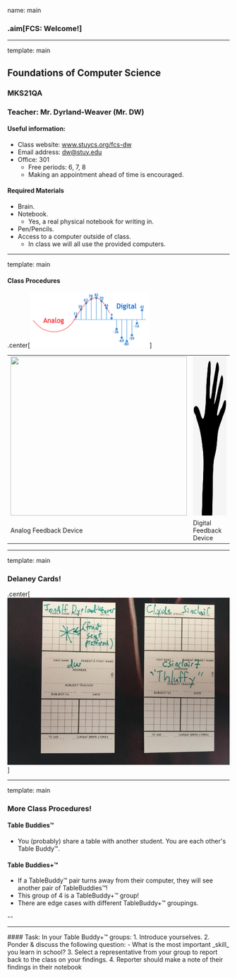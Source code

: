 name: main

### .aim[FCS: Welcome!]
<style>
.aim {
font-size: .75em;
border-bottom: 1px solid lightgray;
margin: 1px;
}
.remark-inline-code {
  background-color: lightgray;
  border-radius: 3px;
  padding-left: 2px;
  padding-right: 2px;
}
/*h4 {font-size: 1.5em}*/
</style>

---
template: main

## Foundations of Computer Science
### MKS21QA
### Teacher: Mr. Dyrland-Weaver (Mr. DW)
#### Useful information:
- Class website: www.stuycs.org/fcs-dw
- Email address: dw@stuy.edu
- Office: 301
  - Free periods: 6, 7, 8
  - Making an appointment ahead of time is encouraged.

#### Required Materials
- Brain.
- Notebook.
  - Yes, a real physical notebook for writing in.
- Pen/Pencils.
- Access to a computer outside of class.
  - In class we will all use the provided computers.

---
template: main

#### Class Procedures

.center[![Analog & Digital](img/00_anglog_dig.png)]

| | |
|---|---|
| <img src="img/full_00_analog_fbk_dev.gif" width="400" height="360"> | <img src="img/00_dig_fbk_dev.png" width="400" height="360"> |
| Analog Feedback Device | Digital Feedback Device |

---
template: main

### Delaney Cards!
.center[![dcards](img/00_delaney_example.jpg)]

---
template: main

### More Class Procedures!
#### Table Buddies™
- You (probably) share a table with another student. You are each other's Table Buddy™.

#### Table Buddies+™
- If a TableBuddy™ pair turns away from their computer, they will see another pair of TableBuddies™!
- This group of 4 is a TableBuddy+™ group!
- There are edge cases with different TableBuddy+™ groupings.

--

<hr>
#### Task:
In your Table Buddy+™ groups:
1. Introduce yourselves.
2. Ponder & discuss the following question:
   - What is the most important _skill_ you learn in school?
3. Select a representative from your group to report back to the class on your findings.
4. Reporter should make a note of their findings in their notebook
